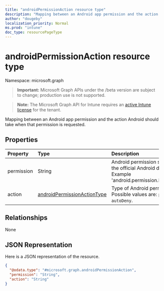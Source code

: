 ```yaml
---
title: "androidPermissionAction resource type"
description: "Mapping between an Android app permission and the action Android should take when that permission is requested."
author: "dougeby"
localization_priority: Normal
ms.prod: "intune"
doc_type: resourcePageType
---
```


# androidPermissionAction resource type

Namespace: microsoft.graph

> **Important:** Microsoft Graph APIs under the /beta version are subject to change; production use is not supported.

> **Note:** The Microsoft Graph API for Intune requires an [active Intune license](https://go.microsoft.com/fwlink/?linkid=839381) for the tenant.

Mapping between an Android app permission and the action Android should take when that permission is requested.

## Properties
|Property|Type|Description|
|:---|:---|:---|
|permission|String|Android permission string, defined in the official Android documentation.  Example 'android.permission.READ_CONTACTS'.|
|action|[androidPermissionActionType](../resources/intune-apps-androidpermissionactiontype.md)|Type of Android permission action. Possible values are: `prompt`, `autoGrant`, `autoDeny`.|

## Relationships
None

## JSON Representation
Here is a JSON representation of the resource.
<!-- {
  "blockType": "resource",
  "@odata.type": "microsoft.graph.androidPermissionAction"
}
-->
``` json
{
  "@odata.type": "#microsoft.graph.androidPermissionAction",
  "permission": "String",
  "action": "String"
}
```





